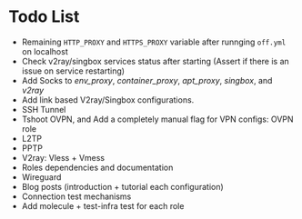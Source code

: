 # Todo List

+ Remaining `HTTP_PROXY` and `HTTPS_PROXY` variable after runnging `off.yml` on localhost
+ Check v2ray/singbox services status after starting (Assert if there is an issue on service restarting)
+ Add Socks to *env_proxy*, *container_proxy*, *apt_proxy*, *singbox*, and *v2ray*
+ Add link based V2ray/Singbox configurations.
+ SSH Tunnel
+ Tshoot OVPN, and Add a completely manual flag for VPN configs: OVPN role
+ L2TP
+ PPTP
+ V2ray: Vless + Vmess
+ Roles dependencies and documentation
+ Wireguard
+ Blog posts (introduction + tutorial each configuration)
+ Connection test mechanisms
+ Add molecule + test-infra test for each role